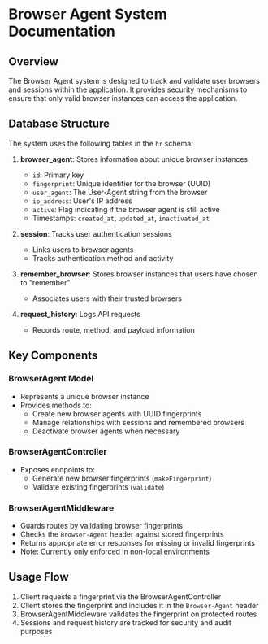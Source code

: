 # Browser Agent System Documentation

## Overview

The Browser Agent system is designed to track and validate user browsers and sessions within the application. It provides security mechanisms to ensure that only valid browser instances can access the application.

## Database Structure

The system uses the following tables in the `hr` schema:

1. **browser_agent**: Stores information about unique browser instances
    - `id`: Primary key
    - `fingerprint`: Unique identifier for the browser (UUID)
    - `user_agent`: The User-Agent string from the browser
    - `ip_address`: User's IP address
    - `active`: Flag indicating if the browser agent is still active
    - Timestamps: `created_at`, `updated_at`, `inactivated_at`

2. **session**: Tracks user authentication sessions
    - Links users to browser agents
    - Tracks authentication method and activity

3. **remember_browser**: Stores browser instances that users have chosen to "remember"
    - Associates users with their trusted browsers

4. **request_history**: Logs API requests
    - Records route, method, and payload information

## Key Components

### BrowserAgent Model

- Represents a unique browser instance
- Provides methods to:
  - Create new browser agents with UUID fingerprints
  - Manage relationships with sessions and remembered browsers
  - Deactivate browser agents when necessary

### BrowserAgentController

- Exposes endpoints to:
  - Generate new browser fingerprints (`makeFingerprint`)
  - Validate existing fingerprints (`validate`)

### BrowserAgentMiddleware

- Guards routes by validating browser fingerprints
- Checks the `Browser-Agent` header against stored fingerprints
- Returns appropriate error responses for missing or invalid fingerprints
- Note: Currently only enforced in non-local environments

## Usage Flow

1. Client requests a fingerprint via the BrowserAgentController
2. Client stores the fingerprint and includes it in the `Browser-Agent` header
3. BrowserAgentMiddleware validates the fingerprint on protected routes
4. Sessions and request history are tracked for security and audit purposes
